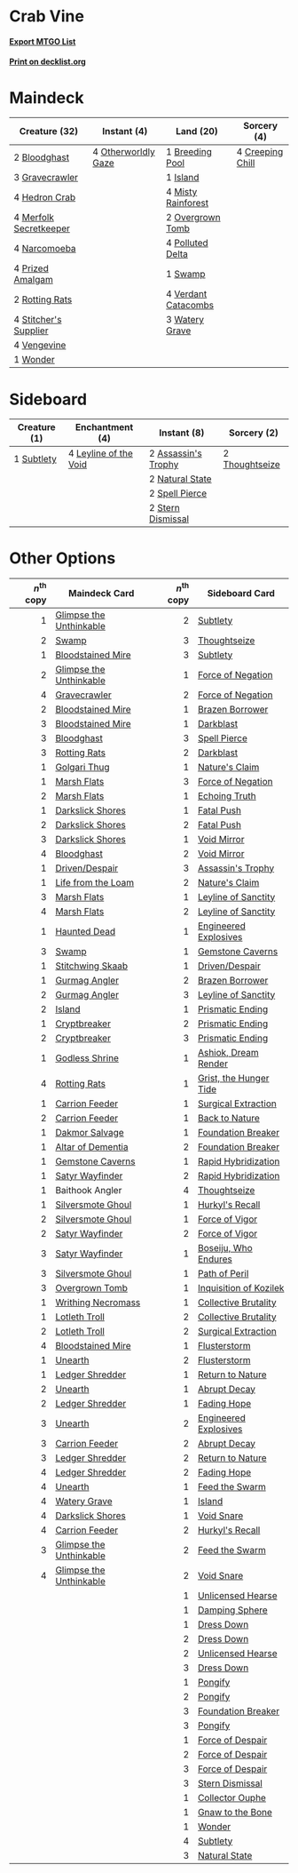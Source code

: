 # Crab Vine

#### [Export MTGO List](../collection/Crab%20Vine/Crab%20Vine.txt)
#### [Print on decklist.org](http://decklist.org/?deckmain=2%09Bloodghast%0A1%09Breeding%20Pool%0A4%09Creeping%20Chill%0A3%09Gravecrawler%0A4%09Hedron%20Crab%0A1%09Island%0A4%09Merfolk%20Secretkeeper%0A4%09Misty%20Rainforest%0A4%09Narcomoeba%0A4%09Otherworldly%20Gaze%0A2%09Overgrown%20Tomb%0A4%09Polluted%20Delta%0A4%09Prized%20Amalgam%0A2%09Rotting%20Rats%0A4%09Stitcher's%20Supplier%0A1%09Swamp%0A4%09Vengevine%0A4%09Verdant%20Catacombs%0A3%09Watery%20Grave%0A1%09Wonder&deckside=2%09Assassin's%20Trophy%0A4%09Leyline%20of%20the%20Void%0A2%09Natural%20State%0A2%09Spell%20Pierce%0A2%09Stern%20Dismissal%0A1%09Subtlety%0A2%09Thoughtseize)
# Maindeck

|                                          Creature (32)                                          |                                         Instant (4)                                          |                                          Land (20)                                           |                                        Sorcery (4)                                        |
|-------------------------------------------------------------------------------------------------|----------------------------------------------------------------------------------------------|----------------------------------------------------------------------------------------------|-------------------------------------------------------------------------------------------|
|2 [Bloodghast](http://gatherer.wizards.com/Pages/Card/Details.aspx?multiverseid=438648)          |4 [Otherworldly Gaze](http://gatherer.wizards.com/Pages/Card/Details.aspx?multiverseid=534831)|1 [Breeding Pool](http://gatherer.wizards.com/Pages/Card/Details.aspx?multiverseid=97088)     |4 [Creeping Chill](http://gatherer.wizards.com/Pages/Card/Details.aspx?multiverseid=452816)|
|3 [Gravecrawler](http://gatherer.wizards.com/Pages/Card/Details.aspx?multiverseid=409635)        |                                                                                              |1 [Island](http://gatherer.wizards.com/Pages/Card/Details.aspx?multiverseid=439857)           |                                                                                           |
|4 [Hedron Crab](http://gatherer.wizards.com/Pages/Card/Details.aspx?multiverseid=180348)         |                                                                                              |4 [Misty Rainforest](http://gatherer.wizards.com/Pages/Card/Details.aspx?multiverseid=405102) |                                                                                           |
|4 [Merfolk Secretkeeper](http://gatherer.wizards.com/Pages/Card/Details.aspx?multiverseid=473015)|                                                                                              |2 [Overgrown Tomb](http://gatherer.wizards.com/Pages/Card/Details.aspx?multiverseid=405103)   |                                                                                           |
|4 [Narcomoeba](http://gatherer.wizards.com/Pages/Card/Details.aspx?multiverseid=136140)          |                                                                                              |4 [Polluted Delta](http://gatherer.wizards.com/Pages/Card/Details.aspx?multiverseid=405104)   |                                                                                           |
|4 [Prized Amalgam](http://gatherer.wizards.com/Pages/Card/Details.aspx?multiverseid=410014)      |                                                                                              |1 [Swamp](http://gatherer.wizards.com/Pages/Card/Details.aspx?multiverseid=439858)            |                                                                                           |
|2 [Rotting Rats](http://gatherer.wizards.com/Pages/Card/Details.aspx?multiverseid=150833)        |                                                                                              |4 [Verdant Catacombs](http://gatherer.wizards.com/Pages/Card/Details.aspx?multiverseid=405113)|                                                                                           |
|4 [Stitcher's Supplier](http://gatherer.wizards.com/Pages/Card/Details.aspx?multiverseid=447257) |                                                                                              |3 [Watery Grave](http://gatherer.wizards.com/Pages/Card/Details.aspx?multiverseid=405114)     |                                                                                           |
|4 [Vengevine](http://gatherer.wizards.com/Pages/Card/Details.aspx?multiverseid=457124)           |                                                                                              |                                                                                              |                                                                                           |
|1 [Wonder](http://gatherer.wizards.com/Pages/Card/Details.aspx?multiverseid=376591)              |                                                                                              |                                                                                              |                                                                                           |


# Sideboard

|                                    Creature (1)                                     |                                        Enchantment (4)                                         |                                         Instant (8)                                          |                                       Sorcery (2)                                       |
|-------------------------------------------------------------------------------------|------------------------------------------------------------------------------------------------|----------------------------------------------------------------------------------------------|-----------------------------------------------------------------------------------------|
|1 [Subtlety](http://gatherer.wizards.com/Pages/Card/Details.aspx?multiverseid=522143)|4 [Leyline of the Void](http://gatherer.wizards.com/Pages/Card/Details.aspx?multiverseid=107682)|2 [Assassin's Trophy](http://gatherer.wizards.com/Pages/Card/Details.aspx?multiverseid=452902)|2 [Thoughtseize](http://gatherer.wizards.com/Pages/Card/Details.aspx?multiverseid=438676)|
|                                                                                     |                                                                                                |2 [Natural State](http://gatherer.wizards.com/Pages/Card/Details.aspx?multiverseid=407646)    |                                                                                         |
|                                                                                     |                                                                                                |2 [Spell Pierce](http://gatherer.wizards.com/Pages/Card/Details.aspx?multiverseid=425876)     |                                                                                         |
|                                                                                     |                                                                                                |2 [Stern Dismissal](http://gatherer.wizards.com/Pages/Card/Details.aspx?multiverseid=476319)  |                                                                                         |


# Other Options

|*n*<sup>th</sup> copy|                                          Maindeck Card                                           |*n*<sup>th</sup> copy|                                         Sideboard Card                                          |
|--------------------:|--------------------------------------------------------------------------------------------------|--------------------:|-------------------------------------------------------------------------------------------------|
|                    1|[Glimpse the Unthinkable](http://gatherer.wizards.com/Pages/Card/Details.aspx?multiverseid=455918)|                    2|[Subtlety](http://gatherer.wizards.com/Pages/Card/Details.aspx?multiverseid=522143)              |
|                    2|[Swamp](http://gatherer.wizards.com/Pages/Card/Details.aspx?multiverseid=439858)                  |                    3|[Thoughtseize](http://gatherer.wizards.com/Pages/Card/Details.aspx?multiverseid=438676)          |
|                    1|[Bloodstained Mire](http://gatherer.wizards.com/Pages/Card/Details.aspx?multiverseid=405094)      |                    3|[Subtlety](http://gatherer.wizards.com/Pages/Card/Details.aspx?multiverseid=522143)              |
|                    2|[Glimpse the Unthinkable](http://gatherer.wizards.com/Pages/Card/Details.aspx?multiverseid=455918)|                    1|[Force of Negation](http://gatherer.wizards.com/Pages/Card/Details.aspx?multiverseid=464001)     |
|                    4|[Gravecrawler](http://gatherer.wizards.com/Pages/Card/Details.aspx?multiverseid=409635)           |                    2|[Force of Negation](http://gatherer.wizards.com/Pages/Card/Details.aspx?multiverseid=464001)     |
|                    2|[Bloodstained Mire](http://gatherer.wizards.com/Pages/Card/Details.aspx?multiverseid=405094)      |                    1|[Brazen Borrower](http://gatherer.wizards.com/Pages/Card/Details.aspx?multiverseid=473001)       |
|                    3|[Bloodstained Mire](http://gatherer.wizards.com/Pages/Card/Details.aspx?multiverseid=405094)      |                    1|[Darkblast](http://gatherer.wizards.com/Pages/Card/Details.aspx?multiverseid=456055)             |
|                    3|[Bloodghast](http://gatherer.wizards.com/Pages/Card/Details.aspx?multiverseid=438648)             |                    3|[Spell Pierce](http://gatherer.wizards.com/Pages/Card/Details.aspx?multiverseid=425876)          |
|                    3|[Rotting Rats](http://gatherer.wizards.com/Pages/Card/Details.aspx?multiverseid=150833)           |                    2|[Darkblast](http://gatherer.wizards.com/Pages/Card/Details.aspx?multiverseid=456055)             |
|                    1|[Golgari Thug](http://gatherer.wizards.com/Pages/Card/Details.aspx?multiverseid=292953)           |                    1|[Nature's Claim](http://gatherer.wizards.com/Pages/Card/Details.aspx?multiverseid=382316)        |
|                    1|[Marsh Flats](http://gatherer.wizards.com/Pages/Card/Details.aspx?multiverseid=405101)            |                    3|[Force of Negation](http://gatherer.wizards.com/Pages/Card/Details.aspx?multiverseid=464001)     |
|                    2|[Marsh Flats](http://gatherer.wizards.com/Pages/Card/Details.aspx?multiverseid=405101)            |                    1|[Echoing Truth](http://gatherer.wizards.com/Pages/Card/Details.aspx?multiverseid=405212)         |
|                    1|[Darkslick Shores](http://gatherer.wizards.com/Pages/Card/Details.aspx?multiverseid=209400)       |                    1|[Fatal Push](http://gatherer.wizards.com/Pages/Card/Details.aspx?multiverseid=423724)            |
|                    2|[Darkslick Shores](http://gatherer.wizards.com/Pages/Card/Details.aspx?multiverseid=209400)       |                    2|[Fatal Push](http://gatherer.wizards.com/Pages/Card/Details.aspx?multiverseid=423724)            |
|                    3|[Darkslick Shores](http://gatherer.wizards.com/Pages/Card/Details.aspx?multiverseid=209400)       |                    1|[Void Mirror](http://gatherer.wizards.com/Pages/Card/Details.aspx?multiverseid=522318)           |
|                    4|[Bloodghast](http://gatherer.wizards.com/Pages/Card/Details.aspx?multiverseid=438648)             |                    2|[Void Mirror](http://gatherer.wizards.com/Pages/Card/Details.aspx?multiverseid=522318)           |
|                    1|[Driven/Despair](http://gatherer.wizards.com/Pages/Card/Details.aspx?multiverseid=430846)         |                    3|[Assassin's Trophy](http://gatherer.wizards.com/Pages/Card/Details.aspx?multiverseid=452902)     |
|                    1|[Life from the Loam](http://gatherer.wizards.com/Pages/Card/Details.aspx?multiverseid=338409)     |                    2|[Nature's Claim](http://gatherer.wizards.com/Pages/Card/Details.aspx?multiverseid=382316)        |
|                    3|[Marsh Flats](http://gatherer.wizards.com/Pages/Card/Details.aspx?multiverseid=405101)            |                    1|[Leyline of Sanctity](http://gatherer.wizards.com/Pages/Card/Details.aspx?multiverseid=204993)   |
|                    4|[Marsh Flats](http://gatherer.wizards.com/Pages/Card/Details.aspx?multiverseid=405101)            |                    2|[Leyline of Sanctity](http://gatherer.wizards.com/Pages/Card/Details.aspx?multiverseid=204993)   |
|                    1|[Haunted Dead](http://gatherer.wizards.com/Pages/Card/Details.aspx?multiverseid=414387)           |                    1|[Engineered Explosives](http://gatherer.wizards.com/Pages/Card/Details.aspx?multiverseid=50139)  |
|                    3|[Swamp](http://gatherer.wizards.com/Pages/Card/Details.aspx?multiverseid=439858)                  |                    1|[Gemstone Caverns](http://gatherer.wizards.com/Pages/Card/Details.aspx?multiverseid=122094)      |
|                    1|[Stitchwing Skaab](http://gatherer.wizards.com/Pages/Card/Details.aspx?multiverseid=409834)       |                    1|[Driven/Despair](http://gatherer.wizards.com/Pages/Card/Details.aspx?multiverseid=430846)        |
|                    1|[Gurmag Angler](http://gatherer.wizards.com/Pages/Card/Details.aspx?multiverseid=391850)          |                    2|[Brazen Borrower](http://gatherer.wizards.com/Pages/Card/Details.aspx?multiverseid=473001)       |
|                    2|[Gurmag Angler](http://gatherer.wizards.com/Pages/Card/Details.aspx?multiverseid=391850)          |                    3|[Leyline of Sanctity](http://gatherer.wizards.com/Pages/Card/Details.aspx?multiverseid=204993)   |
|                    2|[Island](http://gatherer.wizards.com/Pages/Card/Details.aspx?multiverseid=439857)                 |                    1|[Prismatic Ending](http://gatherer.wizards.com/Pages/Card/Details.aspx?multiverseid=522101)      |
|                    1|[Cryptbreaker](http://gatherer.wizards.com/Pages/Card/Details.aspx?multiverseid=414381)           |                    2|[Prismatic Ending](http://gatherer.wizards.com/Pages/Card/Details.aspx?multiverseid=522101)      |
|                    2|[Cryptbreaker](http://gatherer.wizards.com/Pages/Card/Details.aspx?multiverseid=414381)           |                    3|[Prismatic Ending](http://gatherer.wizards.com/Pages/Card/Details.aspx?multiverseid=522101)      |
|                    1|[Godless Shrine](http://gatherer.wizards.com/Pages/Card/Details.aspx?multiverseid=405099)         |                    1|[Ashiok, Dream Render](http://gatherer.wizards.com/Pages/Card/Details.aspx?multiverseid=461155)  |
|                    4|[Rotting Rats](http://gatherer.wizards.com/Pages/Card/Details.aspx?multiverseid=150833)           |                    1|[Grist, the Hunger Tide](http://gatherer.wizards.com/Pages/Card/Details.aspx?multiverseid=522278)|
|                    1|[Carrion Feeder](http://gatherer.wizards.com/Pages/Card/Details.aspx?multiverseid=210133)         |                    1|[Surgical Extraction](http://gatherer.wizards.com/Pages/Card/Details.aspx?multiverseid=397706)   |
|                    2|[Carrion Feeder](http://gatherer.wizards.com/Pages/Card/Details.aspx?multiverseid=210133)         |                    1|[Back to Nature](http://gatherer.wizards.com/Pages/Card/Details.aspx?multiverseid=208284)        |
|                    1|[Dakmor Salvage](http://gatherer.wizards.com/Pages/Card/Details.aspx?multiverseid=292984)         |                    1|[Foundation Breaker](http://gatherer.wizards.com/Pages/Card/Details.aspx?multiverseid=522236)    |
|                    1|[Altar of Dementia](http://gatherer.wizards.com/Pages/Card/Details.aspx?multiverseid=382212)      |                    2|[Foundation Breaker](http://gatherer.wizards.com/Pages/Card/Details.aspx?multiverseid=522236)    |
|                    1|[Gemstone Caverns](http://gatherer.wizards.com/Pages/Card/Details.aspx?multiverseid=122094)       |                    1|[Rapid Hybridization](http://gatherer.wizards.com/Pages/Card/Details.aspx?multiverseid=405354)   |
|                    1|[Satyr Wayfinder](http://gatherer.wizards.com/Pages/Card/Details.aspx?multiverseid=378508)        |                    2|[Rapid Hybridization](http://gatherer.wizards.com/Pages/Card/Details.aspx?multiverseid=405354)   |
|                    1|Baithook Angler                                                                                   |                    4|[Thoughtseize](http://gatherer.wizards.com/Pages/Card/Details.aspx?multiverseid=438676)          |
|                    1|[Silversmote Ghoul](http://gatherer.wizards.com/Pages/Card/Details.aspx?multiverseid=485445)      |                    1|[Hurkyl's Recall](http://gatherer.wizards.com/Pages/Card/Details.aspx?multiverseid=135260)       |
|                    2|[Silversmote Ghoul](http://gatherer.wizards.com/Pages/Card/Details.aspx?multiverseid=485445)      |                    1|[Force of Vigor](http://gatherer.wizards.com/Pages/Card/Details.aspx?multiverseid=464113)        |
|                    2|[Satyr Wayfinder](http://gatherer.wizards.com/Pages/Card/Details.aspx?multiverseid=378508)        |                    2|[Force of Vigor](http://gatherer.wizards.com/Pages/Card/Details.aspx?multiverseid=464113)        |
|                    3|[Satyr Wayfinder](http://gatherer.wizards.com/Pages/Card/Details.aspx?multiverseid=378508)        |                    1|[Boseiju, Who Endures](http://gatherer.wizards.com/Pages/Card/Details.aspx?multiverseid=548579)  |
|                    3|[Silversmote Ghoul](http://gatherer.wizards.com/Pages/Card/Details.aspx?multiverseid=485445)      |                    1|[Path of Peril](http://gatherer.wizards.com/Pages/Card/Details.aspx?multiverseid=540974)         |
|                    3|[Overgrown Tomb](http://gatherer.wizards.com/Pages/Card/Details.aspx?multiverseid=405103)         |                    1|[Inquisition of Kozilek](http://gatherer.wizards.com/Pages/Card/Details.aspx?multiverseid=416897)|
|                    1|[Writhing Necromass](http://gatherer.wizards.com/Pages/Card/Details.aspx?multiverseid=574595)     |                    1|[Collective Brutality](http://gatherer.wizards.com/Pages/Card/Details.aspx?multiverseid=414380)  |
|                    1|[Lotleth Troll](http://gatherer.wizards.com/Pages/Card/Details.aspx?multiverseid=405289)          |                    2|[Collective Brutality](http://gatherer.wizards.com/Pages/Card/Details.aspx?multiverseid=414380)  |
|                    2|[Lotleth Troll](http://gatherer.wizards.com/Pages/Card/Details.aspx?multiverseid=405289)          |                    2|[Surgical Extraction](http://gatherer.wizards.com/Pages/Card/Details.aspx?multiverseid=397706)   |
|                    4|[Bloodstained Mire](http://gatherer.wizards.com/Pages/Card/Details.aspx?multiverseid=405094)      |                    1|[Flusterstorm](http://gatherer.wizards.com/Pages/Card/Details.aspx?multiverseid=228255)          |
|                    1|[Unearth](http://gatherer.wizards.com/Pages/Card/Details.aspx?multiverseid=442102)                |                    2|[Flusterstorm](http://gatherer.wizards.com/Pages/Card/Details.aspx?multiverseid=228255)          |
|                    1|[Ledger Shredder](http://gatherer.wizards.com/Pages/Card/Details.aspx?multiverseid=555247)        |                    1|[Return to Nature](http://gatherer.wizards.com/Pages/Card/Details.aspx?multiverseid=461102)      |
|                    2|[Unearth](http://gatherer.wizards.com/Pages/Card/Details.aspx?multiverseid=442102)                |                    1|[Abrupt Decay](http://gatherer.wizards.com/Pages/Card/Details.aspx?multiverseid=456061)          |
|                    2|[Ledger Shredder](http://gatherer.wizards.com/Pages/Card/Details.aspx?multiverseid=555247)        |                    1|[Fading Hope](http://gatherer.wizards.com/Pages/Card/Details.aspx?multiverseid=534812)           |
|                    3|[Unearth](http://gatherer.wizards.com/Pages/Card/Details.aspx?multiverseid=442102)                |                    2|[Engineered Explosives](http://gatherer.wizards.com/Pages/Card/Details.aspx?multiverseid=50139)  |
|                    3|[Carrion Feeder](http://gatherer.wizards.com/Pages/Card/Details.aspx?multiverseid=210133)         |                    2|[Abrupt Decay](http://gatherer.wizards.com/Pages/Card/Details.aspx?multiverseid=456061)          |
|                    3|[Ledger Shredder](http://gatherer.wizards.com/Pages/Card/Details.aspx?multiverseid=555247)        |                    2|[Return to Nature](http://gatherer.wizards.com/Pages/Card/Details.aspx?multiverseid=461102)      |
|                    4|[Ledger Shredder](http://gatherer.wizards.com/Pages/Card/Details.aspx?multiverseid=555247)        |                    2|[Fading Hope](http://gatherer.wizards.com/Pages/Card/Details.aspx?multiverseid=534812)           |
|                    4|[Unearth](http://gatherer.wizards.com/Pages/Card/Details.aspx?multiverseid=442102)                |                    1|[Feed the Swarm](http://gatherer.wizards.com/Pages/Card/Details.aspx?multiverseid=491737)        |
|                    4|[Watery Grave](http://gatherer.wizards.com/Pages/Card/Details.aspx?multiverseid=405114)           |                    1|[Island](http://gatherer.wizards.com/Pages/Card/Details.aspx?multiverseid=439857)                |
|                    4|[Darkslick Shores](http://gatherer.wizards.com/Pages/Card/Details.aspx?multiverseid=209400)       |                    1|[Void Snare](http://gatherer.wizards.com/Pages/Card/Details.aspx?multiverseid=383429)            |
|                    4|[Carrion Feeder](http://gatherer.wizards.com/Pages/Card/Details.aspx?multiverseid=210133)         |                    2|[Hurkyl's Recall](http://gatherer.wizards.com/Pages/Card/Details.aspx?multiverseid=135260)       |
|                    3|[Glimpse the Unthinkable](http://gatherer.wizards.com/Pages/Card/Details.aspx?multiverseid=455918)|                    2|[Feed the Swarm](http://gatherer.wizards.com/Pages/Card/Details.aspx?multiverseid=491737)        |
|                    4|[Glimpse the Unthinkable](http://gatherer.wizards.com/Pages/Card/Details.aspx?multiverseid=455918)|                    2|[Void Snare](http://gatherer.wizards.com/Pages/Card/Details.aspx?multiverseid=383429)            |
|                     |                                                                                                  |                    1|[Unlicensed Hearse](http://gatherer.wizards.com/Pages/Card/Details.aspx?multiverseid=555447)     |
|                     |                                                                                                  |                    1|[Damping Sphere](http://gatherer.wizards.com/Pages/Card/Details.aspx?multiverseid=443101)        |
|                     |                                                                                                  |                    1|[Dress Down](http://gatherer.wizards.com/Pages/Card/Details.aspx?multiverseid=522115)            |
|                     |                                                                                                  |                    2|[Dress Down](http://gatherer.wizards.com/Pages/Card/Details.aspx?multiverseid=522115)            |
|                     |                                                                                                  |                    2|[Unlicensed Hearse](http://gatherer.wizards.com/Pages/Card/Details.aspx?multiverseid=555447)     |
|                     |                                                                                                  |                    3|[Dress Down](http://gatherer.wizards.com/Pages/Card/Details.aspx?multiverseid=522115)            |
|                     |                                                                                                  |                    1|[Pongify](http://gatherer.wizards.com/Pages/Card/Details.aspx?multiverseid=389638)               |
|                     |                                                                                                  |                    2|[Pongify](http://gatherer.wizards.com/Pages/Card/Details.aspx?multiverseid=389638)               |
|                     |                                                                                                  |                    3|[Foundation Breaker](http://gatherer.wizards.com/Pages/Card/Details.aspx?multiverseid=522236)    |
|                     |                                                                                                  |                    3|[Pongify](http://gatherer.wizards.com/Pages/Card/Details.aspx?multiverseid=389638)               |
|                     |                                                                                                  |                    1|[Force of Despair](http://gatherer.wizards.com/Pages/Card/Details.aspx?multiverseid=464041)      |
|                     |                                                                                                  |                    2|[Force of Despair](http://gatherer.wizards.com/Pages/Card/Details.aspx?multiverseid=464041)      |
|                     |                                                                                                  |                    3|[Force of Despair](http://gatherer.wizards.com/Pages/Card/Details.aspx?multiverseid=464041)      |
|                     |                                                                                                  |                    3|[Stern Dismissal](http://gatherer.wizards.com/Pages/Card/Details.aspx?multiverseid=476319)       |
|                     |                                                                                                  |                    1|[Collector Ouphe](http://gatherer.wizards.com/Pages/Card/Details.aspx?multiverseid=464107)       |
|                     |                                                                                                  |                    1|[Gnaw to the Bone](http://gatherer.wizards.com/Pages/Card/Details.aspx?multiverseid=247420)      |
|                     |                                                                                                  |                    1|[Wonder](http://gatherer.wizards.com/Pages/Card/Details.aspx?multiverseid=376591)                |
|                     |                                                                                                  |                    4|[Subtlety](http://gatherer.wizards.com/Pages/Card/Details.aspx?multiverseid=522143)              |
|                     |                                                                                                  |                    3|[Natural State](http://gatherer.wizards.com/Pages/Card/Details.aspx?multiverseid=407646)         |

